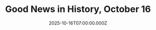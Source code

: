 ---
title: "Good News in History, October 16"
date: 2025-10-16T07:00:00.000Z
category: Human Kindness
externalLink: "https://www.goodnewsnetwork.org/events061016/"
image: ""
excerpt: "56 years ago today, New York’s underdog baseball crew ‘The Miracle Mets’ won the World Series in just 5 games, a romantic triumph over a heavily-favored Orioles team. In the seven previous seasons, the Mets had never finished higher than ninth place and consistently lost one hundred games. Yet, starting in May, the Mets delivered […] The post Good News…"
---